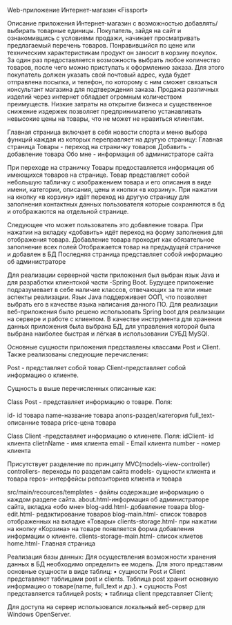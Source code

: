 Web-приложение
Интернет-магазин «Fissport»

Описание приложения
Интернет-магазин с возможностью добавлять/выбирать товарные единицы. Покупатель, зайдя на сайт и ознакомившись с условиями продажи, начинает просматривать предлагаемый перечень товаров. Понравившийся по цене или техническим характеристикам  продукт он заносит в корзину покупок.
За один раз предоставляется возможность выбрать любое количество товаров, после чего можно приступать к оформлению заказа. Для этого покупатель должен указать свой почтовый адрес, куда будет отправлена посылка, и телефон, по которому с ним сможет связаться консультант магазина для подтверждения заказа. Продажа различных изделий через интернет обладает огромным количеством преимуществ. Низкие затраты на открытие бизнеса и существенное снижение издержек позволяет предпринимателю устанавливать невысокие цены на товары, что не может не нравиться клиентам.

Главная страница включает в себя новости спорта и меню выбора функций каждая из которых переправляет на другую страницу:
Главная страница 
Товары - переход на страничку товаров
Добавить - добавление товара
Обо мне - информация об администраторе сайта 

При переходе на страничку Товары предоставляется информация об имеющихся товаров на странице. Товар представляет собой небольшую табличку с изображением товара и его описания в виде имени, категории, описания, цены и кнопки «в корзину». При нажатии на кнопку «в корзину» идёт переход на другую страницу для заполнения контактных данных пользователя которые сохраняются в бд и отображаются на отдельной странице.

Следующее что может пользователь это добавление товара.
При нажатии на вкладку «добавить» идёт переход на форму заполнения для отображения товара.
Добавление товара проходит как обязательное заполнение всех полей
Отображается товар на предыдущей страничке и добавлен в БД
Последняя страница представляет собой информацию об администраторе



Для реализации серверной части приложения был выбран язык Java и для разработки клиентской части -Spring Boot. Будущее приложение подразумевает в себе наличие классов, отвечающих за те или иные аспекты реализации. Язык Java поддерживает ООП, что позволяет выбрать его в качестве языка написания данного ПО. Для реализации веб-приложения было решено использовать Spring boot для реализации на сервере и работе с клиентом. В качестве инструмента для хранения данных приложения была выбрана БД, для управления которой была выбрана наиболее быстрая и лёгкая в использовании СУБД MySQl.

Основные сущности приложения представлены классами Post и Client. Также реализованы следующие перечисления:

Post - представляет собой товар
Client-представляет собой информацию о клиенте.

Сущность в выше перечисленных описанные как:

Class Post - представляет информацию о товаре. Поля:

id- id товара
name-название товара
anons-раздел/категория
full_text-описанние товара
price-цена товара

Class Client -представляет информацию о клиенете. Поля:
idClient- id клиента
clietnName - имя клиента
email - Email клиента
number -  номер клиента

Присутствует разделение по принципу MVC(models-view-controller)
controllers- переходы по разделам сайта
models- сущности клиента и товара
repos- интерфейсы репозиториев клиента и товара

src/main/recources/templates - файлы содержащие информацию о каждом разделе сайта.
about.html-информация об администраторе сайта, вкладка «обо мне»
blog-add.html- добавление товара
blog-edit.html- редактирование товаров
blog-main.html- список товаров отображенных на вкладке «Товары»
clients-storage.html- при нажатии на кнопку «Корзина» на товаре появляется форма добавления информации о клиенте.
	clients-storage-main.html- список клиетов
home.html- Главная страница

Реализация базы данных:
Для осуществления возможности хранения данных в БД необходимо определить ее модель. Для этого представим основные сущности в виде таблиц:
• сущности Post и Client представляют таблицами post и clients. Таблица post хранит основную информацию о товаре(name, full_text и др.).
• сущность Post представляется таблицей posts; 
• таблица client представляет Client; 

Для доступа на сервер использовался локальный веб-сервер для Windows OpenServer.
